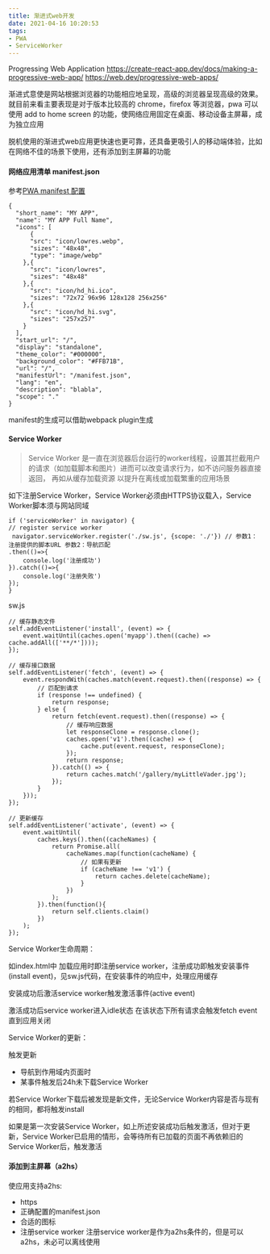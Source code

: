 ```yaml
---
title: 渐进式web开发
date: 2021-04-16 10:20:53
tags:
- PWA
- ServiceWorker
---
```


Progressing Web Application
https://create-react-app.dev/docs/making-a-progressive-web-app/
https://web.dev/progressive-web-apps/

渐进式意使是网站根据浏览器的功能相应地呈现，高级的浏览器呈现高级的效果。就目前来看主要表现是对于版本比较高的 chrome，firefox 等浏览器，pwa 可以使用 add to home screen 的功能，使网络应用固定在桌面、移动设备主屏幕，成为独立应用

脱机使用的渐进式web应用更快速也更可靠，还具备更吸引人的移动端体验，比如在网络不佳的场景下使用，还有添加到主屏幕的功能

#### 网络应用清单 manifest.json
参考[PWA manifest 配置](https://zhuanlan.zhihu.com/p/61173507)
```
{
  "short_name": "MY APP",
  "name": "MY APP Full Name",
  "icons": [
      {
      "src": "icon/lowres.webp",
      "sizes": "48x48",
      "type": "image/webp"
    },{
      "src": "icon/lowres",
      "sizes": "48x48"
    },{
      "src": "icon/hd_hi.ico",
      "sizes": "72x72 96x96 128x128 256x256"
    },{
      "src": "icon/hd_hi.svg",
      "sizes": "257x257"
    }
  ],
  "start_url": "/",
  "display": "standalone",
  "theme_color": "#000000",
  "background_color": "#FFB71B",
  "url": "/",
  "manifestUrl": "/manifest.json",
  "lang": "en",
  "description": "blabla",
  "scope": "."
}
```
manifest的生成可以借助webpack plugin生成

#### Service Worker

> Service Worker 是一直在浏览器后台运行的worker线程，设置其拦截用户的请求（如加载脚本和图片）进而可以改变请求行为，如不访问服务器直接返回， 再如从缓存加载资源 以提升在离线或加载繁重的应用场景

如下注册Service Worker，Service Worker必须由HTTPS协议载入，Service Worker脚本须与网站同域
```
if ('serviceWorker' in navigator) {
// register service worker
 navigator.serviceWorker.register('./sw.js', {scope: './'}) // 参数1：注册提供的脚本URL 参数2：导航匹配
.then(()=>{
    console.log('注册成功')
}).catch(()=>{
    console.log('注册失败')
});
}
```

sw.js

```
// 缓存静态文件
self.addEventListener('install', (event) => {
    event.waitUntil(caches.open('myapp').then((cache) =>  cache.addAll(['**/*'])));
});

// 缓存接口数据
self.addEventListener('fetch', (event) => {
    event.respondWith(caches.match(event.request).then((response) => {
        // 匹配到请求
        if (response !== undefined) {
            return response;
        } else {
            return fetch(event.request).then((response) => {
                // 缓存响应数据
                let responseClone = response.clone();
                caches.open('v1').then((cache) => {
                    cache.put(event.request, responseClone);
                });
                return response;
            }).catch(() => {
                return caches.match('/gallery/myLittleVader.jpg');
            });
        }
    }));
});

// 更新缓存
self.addEventListener('activate', (event) => {
    event.waitUntil(
        caches.keys().then((cacheNames) {
            return Promise.all(
                cacheNames.map(function(cacheName) {
                    // 如果有更新
                    if (cacheName !== 'v1') {
                        return caches.delete(cacheName);
                    }
                })
            );
        }).then(function(){
            return self.clients.claim()
        })
    );
});
```
Service Worker生命周期：

如index.html中 加载应用时即注册service worker，注册成功即触发安装事件(install event)，见sw.js代码，在安装事件的响应中，处理应用缓存

安装成功后激活service worker触发激活事件(active event)

激活成功后service worker进入idle状态 在该状态下所有请求会触发fetch event 直到应用关闭

Service Worker的更新：

触发更新
+ 导航到作用域内页面时
+ 某事件触发后24h未下载Service Worker

若Service Worker下载后被发现是新文件，无论Service Worker内容是否与现有的相同，都将触发install

如果是第一次安装Service Worker，如上所述安装成功后触发激活，但对于更新，Service Worker已启用的情形，会等待所有已加载的页面不再依赖旧的Service Worker后，触发激活

#### 添加到主屏幕（a2hs）
使应用支持a2hs:
+ https
+ 正确配置的manifest.json
+ 合适的图标
+ 注册service worker
注册service worker是作为a2hs条件的，但是可以a2hs，未必可以离线使用
